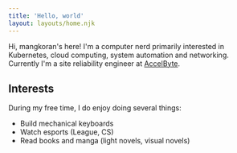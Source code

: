 ```yaml
---
title: 'Hello, world'
layout: layouts/home.njk
---
```

Hi, mangkoran's here! I'm a computer nerd primarily interested in Kubernetes,
cloud computing, system automation and networking. Currently I'm a site
reliability engineer at [AccelByte](https://accelbyte.io/).

## Interests

During my free time, I do enjoy doing several things:

- Build mechanical keyboards
- Watch esports (League, CS)
- Read books and manga (light novels, visual novels)

